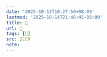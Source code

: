 ```yaml
---
date: '2025-10-13T10:27:50+08:00'
lastmod: '2025-10-14T21:46:45-08:00'
title: 􄟉
url: 􄟉
tags: [𤯡]
src: DCCV
note:
---
```

